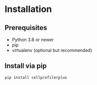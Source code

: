 # Installation

## Prerequisites

- Python 3.8 or newer
- pip
- virtualenv (optional but recommended)

## Install via pip

```bash
pip install cellprofilerplus
